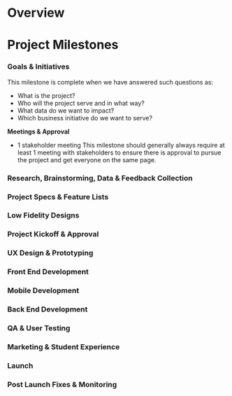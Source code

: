 # Overview

# Project Milestones

### Goals & Initiatives
This milestone is complete when we have answered such questions as:

- What is the project?
- Who will the project serve and in what way? 
- What data do we want to impact?
- Which business initiative do we want to serve?

**Meetings & Approval**
- 1 stakeholder meeting
This milestone should generally always require at least 1 meeting with stakeholders to ensure there is approval to
pursue the project and get everyone on the same page.

### Research, Brainstorming, Data & Feedback Collection

### Project Specs & Feature Lists

### Low Fidelity Designs

### Project Kickoff & Approval

### UX Design & Prototyping

### Front End Development

### Mobile Development

### Back End Development

### QA & User Testing

### Marketing & Student Experience

### Launch

### Post Launch Fixes & Monitoring

